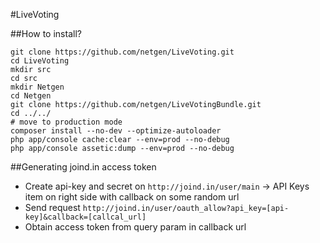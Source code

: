 #LiveVoting

##How to install?

    git clone https://github.com/netgen/LiveVoting.git
    cd LiveVoting
    mkdir src
    cd src
    mkdir Netgen
    cd Netgen
    git clone https://github.com/netgen/LiveVotingBundle.git
    cd ../../
    # move to production mode
    composer install --no-dev --optimize-autoloader
    php app/console cache:clear --env=prod --no-debug
    php app/console assetic:dump --env=prod --no-debug


##Generating joind.in access token

- Create api-key and secret on `http://joind.in/user/main` -> API Keys item on right side
 with callback on some random url
- Send request `http://joind.in/user/oauth_allow?api_key=[api-key]&callback=[callcal_url]`
- Obtain access token from query param in callback url
